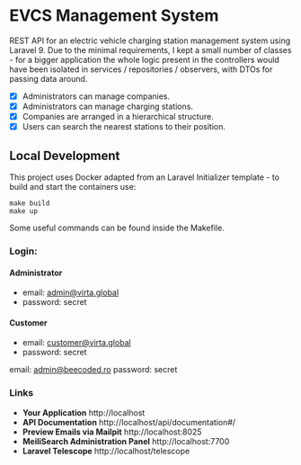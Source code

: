 # EVCS Management System

REST API for an electric vehicle charging station management system using Laravel 9. Due to the minimal requirements, I kept a small number of classes - for a bigger application the whole logic present in the controllers would have been isolated in services / repositories / observers, with DTOs for passing data around.

- [x] Administrators can manage companies.
- [x] Administrators can manage charging stations.
- [x] Companies are arranged in a hierarchical structure.
- [x] Users can search the nearest stations to their position.

## Local Development

This project uses Docker adapted from an Laravel Initializer template - to build and start the containers use:

```shell
make build
make up
```

Some useful commands can be found inside the Makefile.

### Login:

#### Administrator

- email: admin@virta.global
- password: secret

#### Customer

- email: customer@virta.global
- password: secret

email: admin@beecoded.ro
password: secret

### Links

- **Your Application** http://localhost
- **API Documentation** http://localhost/api/documentation#/
- **Preview Emails via Mailpit** http://localhost:8025
- **MeiliSearch Administration Panel** http://localhost:7700
- **Laravel Telescope** http://localhost/telescope
